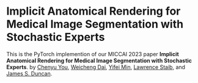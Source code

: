 # Implicit Anatomical Rendering for Medical Image Segmentation with Stochastic Experts
This is the PyTorch implemention of our MICCAI 2023 paper **Implicit Anatomical Rendering for Medical Image Segmentation with Stochastic Experts**.
by [Chenyu You](http://chenyuyou.me/), [Weicheng Dai](https://weichengdai1.github.io/), [Yifei Min](https://scholar.google.com/citations?user=pFWnzL0AAAAJ&hl=en/), [Lawrence Staib](https://medicine.yale.edu/profile/lawrence-staib/), and [James S. Duncan](https://medicine.yale.edu/profile/james-duncan/).
